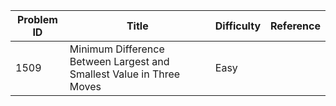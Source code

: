 | Problem ID | Title | Difficulty | Reference
| --- | --- | --- | ---
| 1509 | Minimum Difference Between Largest and Smallest Value in Three Moves | Easy | 

